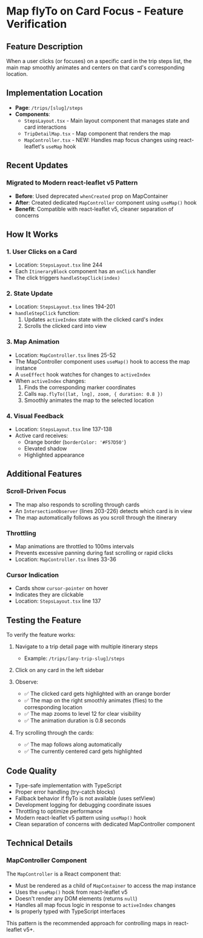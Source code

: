 # Map flyTo on Card Focus - Feature Verification

## Feature Description
When a user clicks (or focuses) on a specific card in the trip steps list, the main map smoothly animates and centers on that card's corresponding location.

## Implementation Location
- **Page**: `/trips/[slug]/steps`
- **Components**:
  - `StepsLayout.tsx` - Main layout component that manages state and card interactions
  - `TripDetailMap.tsx` - Map component that renders the map
  - `MapController.tsx` - NEW: Handles map focus changes using react-leaflet's `useMap` hook

## Recent Updates

### Migrated to Modern react-leaflet v5 Pattern
- **Before**: Used deprecated `whenCreated` prop on MapContainer
- **After**: Created dedicated `MapController` component using `useMap()` hook
- **Benefit**: Compatible with react-leaflet v5, cleaner separation of concerns

## How It Works

### 1. User Clicks on a Card
- Location: `StepsLayout.tsx` line 244
- Each `ItineraryBlock` component has an `onClick` handler
- The click triggers `handleStepClick(index)`

### 2. State Update
- Location: `StepsLayout.tsx` lines 194-201
- `handleStepClick` function:
  1. Updates `activeIndex` state with the clicked card's index
  2. Scrolls the clicked card into view

### 3. Map Animation
- Location: `MapController.tsx` lines 25-52
- The MapController component uses `useMap()` hook to access the map instance
- A `useEffect` hook watches for changes to `activeIndex`
- When `activeIndex` changes:
  1. Finds the corresponding marker coordinates
  2. Calls `map.flyTo([lat, lng], zoom, { duration: 0.8 })`
  3. Smoothly animates the map to the selected location

### 4. Visual Feedback
- Location: `StepsLayout.tsx` line 137-138
- Active card receives:
  - Orange border (`borderColor: '#F57D50'`)
  - Elevated shadow
  - Highlighted appearance

## Additional Features

### Scroll-Driven Focus
- The map also responds to scrolling through cards
- An `IntersectionObserver` (lines 203-226) detects which card is in view
- The map automatically follows as you scroll through the itinerary

### Throttling
- Map animations are throttled to 100ms intervals
- Prevents excessive panning during fast scrolling or rapid clicks
- Location: `MapController.tsx` lines 33-36

### Cursor Indication
- Cards show `cursor-pointer` on hover
- Indicates they are clickable
- Location: `StepsLayout.tsx` line 137

## Testing the Feature

To verify the feature works:

1. Navigate to a trip detail page with multiple itinerary steps
   - Example: `/trips/[any-trip-slug]/steps`

2. Click on any card in the left sidebar

3. Observe:
   - ✅ The clicked card gets highlighted with an orange border
   - ✅ The map on the right smoothly animates (flies) to the corresponding location
   - ✅ The map zooms to level 12 for clear visibility
   - ✅ The animation duration is 0.8 seconds

4. Try scrolling through the cards:
   - ✅ The map follows along automatically
   - ✅ The currently centered card gets highlighted

## Code Quality

- Type-safe implementation with TypeScript
- Proper error handling (try-catch blocks)
- Fallback behavior if flyTo is not available (uses setView)
- Development logging for debugging coordinate issues
- Throttling to optimize performance
- Modern react-leaflet v5 pattern using `useMap()` hook
- Clean separation of concerns with dedicated MapController component

## Technical Details

### MapController Component
The `MapController` is a React component that:
- Must be rendered as a child of `MapContainer` to access the map instance
- Uses the `useMap()` hook from react-leaflet v5
- Doesn't render any DOM elements (returns `null`)
- Handles all map focus logic in response to `activeIndex` changes
- Is properly typed with TypeScript interfaces

This pattern is the recommended approach for controlling maps in react-leaflet v5+.
